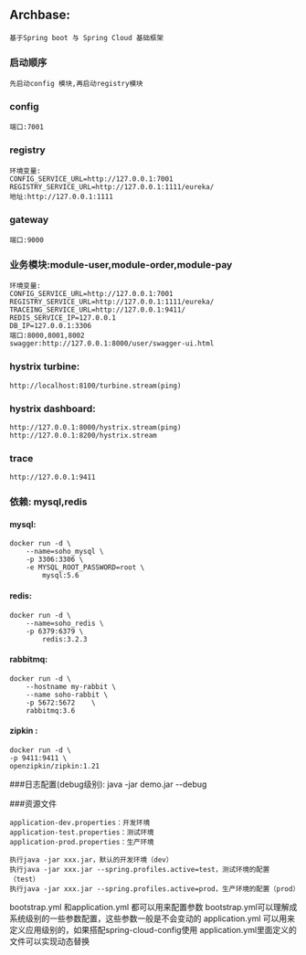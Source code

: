 ## Archbase:
    基于Spring boot 与 Spring Cloud 基础框架


### 启动顺序
	先启动config 模块,再启动registry模块


### config
    端口:7001

### registry
    环境变量:
    CONFIG_SERVICE_URL=http://127.0.0.1:7001
    REGISTRY_SERVICE_URL=http://127.0.0.1:1111/eureka/
    地址:http://127.0.0.1:1111

### gateway
    端口:9000

### 业务模块:module-user,module-order,module-pay
    环境变量:
    CONFIG_SERVICE_URL=http://127.0.0.1:7001
    REGISTRY_SERVICE_URL=http://127.0.0.1:1111/eureka/
    TRACEING_SERVICE_URL=http://127.0.0.1:9411/
    REDIS_SERVICE_IP=127.0.0.1
    DB_IP=127.0.0.1:3306
    端口:8000,8001,8002
    swagger:http://127.0.0.1:8000/user/swagger-ui.html



### hystrix turbine:
    http://localhost:8100/turbine.stream(ping)


### hystrix dashboard:
    http://127.0.0.1:8000/hystrix.stream(ping)
    http://127.0.0.1:8200/hystrix.stream

### trace
    http://127.0.0.1:9411

### 依赖: mysql,redis
#### mysql:
    docker run -d \
        --name=soho_mysql \
        -p 3306:3306 \
        -e MYSQL_ROOT_PASSWORD=root \
            mysql:5.6


#### redis:
    docker run -d \
        --name=soho_redis \
        -p 6379:6379 \
            redis:3.2.3


#### rabbitmq:
    docker run -d \
        --hostname my-rabbit \
        --name soho-rabbit \
        -p 5672:5672    \
        rabbitmq:3.6


#### zipkin :
    docker run -d \
    -p 9411:9411 \
    openzipkin/zipkin:1.21


###日志配置(debug级别):
            java -jar demo.jar --debug


###资源文件

    application-dev.properties：开发环境
    application-test.properties：测试环境
    application-prod.properties：生产环境

    执行java -jar xxx.jar，默认的开发环境（dev）
    执行java -jar xxx.jar --spring.profiles.active=test，测试环境的配置（test）
    执行java -jar xxx.jar --spring.profiles.active=prod，生产环境的配置（prod）



bootstrap.yml  和application.yml  都可以用来配置参数
bootstrap.yml可以理解成系统级别的一些参数配置，这些参数一般是不会变动的
application.yml 可以用来定义应用级别的，如果搭配spring-cloud-config使用 application.yml里面定义的文件可以实现动态替换

